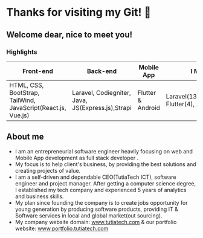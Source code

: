 # Thanks for visiting my Git! 👋  
## Welcome dear, nice to meet you!

### Highlights

|  Front-end   | Back-end   |  Mobile App   | I Managed Porjects   |
| ----------- | ----------- | ----------- | ----------- |
|HTML, CSS, BootStrap, TailWind, JavaScript(React.js, Vue.js) |Laravel, Codiegniter, Java, JS(Express.js),Strapi|Flutter & Android|Laravel(13),Codiegniter(3),CMS(25), Flutter(4), Android(2), Java(2)|

## About me

* I am an entrepreneurial software engineer heavily focusing on web and Mobile App development as full stack developer .
* My focus is to help client's business, by providing the best solutions and creating projects of value.
* I am a self-driven and dependable CEO(TutiaTech ICT), software engineer and project manager. After getting a computer science degree, I established my tech company and experienced 5 years of analytics and business skills. 
* My plan since founding the company is to create jobs opportunity for young generation by producing software products, providing IT & Software services in local and global market(out sourcing).
* My company website domain: <a target="blank" href="https://tutiatech.com"> www.tutiatech.com </a> & our portfolio website: 
<a target="blank" href="https://portfolio.tutiatech.com/"> www.portfolio.tutiatech.com</a>
